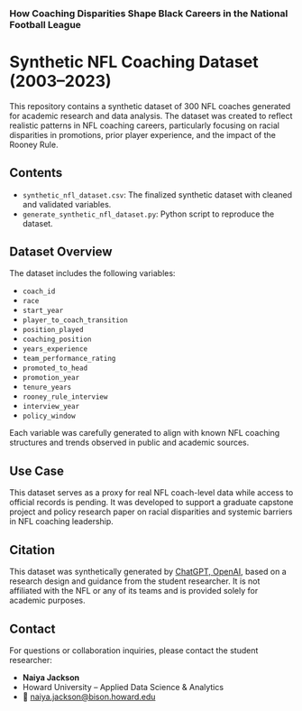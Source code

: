 ### How Coaching Disparities Shape Black Careers in the National Football League

# Synthetic NFL Coaching Dataset (2003–2023)

This repository contains a synthetic dataset of 300 NFL coaches generated for academic research and data analysis. The dataset was created to reflect realistic patterns in NFL coaching careers, particularly focusing on racial disparities in promotions, prior player experience, and the impact of the Rooney Rule.

## Contents

- `synthetic_nfl_dataset.csv`: The finalized synthetic dataset with cleaned and validated variables.
- `generate_synthetic_nfl_dataset.py`: Python script to reproduce the dataset.

## Dataset Overview

The dataset includes the following variables:
- `coach_id`
- `race`
- `start_year`
- `player_to_coach_transition`
- `position_played`
- `coaching_position`
- `years_experience`
- `team_performance_rating`
- `promoted_to_head`
- `promotion_year`
- `tenure_years`
- `rooney_rule_interview`
- `interview_year`
- `policy_window`

Each variable was carefully generated to align with known NFL coaching structures and trends observed in public and academic sources.

## Use Case

This dataset serves as a proxy for real NFL coach-level data while access to official records is pending. It was developed to support a graduate capstone project and policy research paper on racial disparities and systemic barriers in NFL coaching leadership.

## Citation

This dataset was synthetically generated by [ChatGPT, OpenAI](https://openai.com/chatgpt), based on a research design and guidance from the student researcher. It is not affiliated with the NFL or any of its teams and is provided solely for academic purposes.

## Contact

For questions or collaboration inquiries, please contact the student researcher:
- **Naiya Jackson**
- Howard University – Applied Data Science & Analytics
- 📧 naiya.jackson@bison.howard.edu
